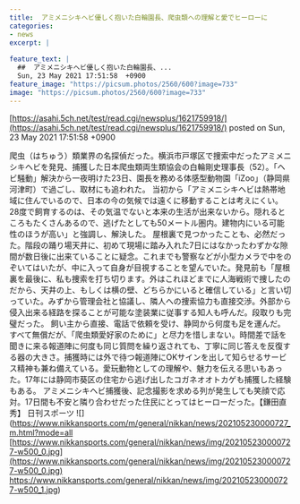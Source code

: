 ```yaml
---
title:  アミメニシキヘビ優しく抱いた白輪園長、爬虫類への理解と愛でヒーローに  
categories:
- news
excerpt: |
  
feature_text: |
  ##  アミメニシキヘビ優しく抱いた白輪園長、...
  Sun, 23 May 2021 17:51:58  +0900
feature_image: "https://picsum.photos/2560/600?image=733"
image: "https://picsum.photos/2560/600?image=733"
---
```


[https://asahi.5ch.net/test/read.cgi/newsplus/1621759918/](https://asahi.5ch.net/test/read.cgi/newsplus/1621759918/)
posted on Sun, 23 May 2021 17:51:58  +0900

<!--more-->

爬虫（はちゅう）類業界の名探偵だった。横浜市戸塚区で捜索中だったアミメニシキヘビを発見、捕獲した日本爬虫類両生類協会の白輪剛史理事長（52）。「ヘビ騒動」解決から一夜明けた23日、園長を務める体感型動物園「iZoo」（静岡県河津町）で過ごし、取材にも追われた。 当初から「アミメニシキヘビは熱帯地域に住んでいるので、日本の今の気候では遠くに移動することは考えにくい。28度で飼育するのは、その気温でないと本来の生活が出来ないから。隠れるところもたくさんあるので、逃げたとしても50メートル圏内。建物内にいる可能性のほうが高い」と強調し、解決した。 屋根裏で見つかったことも、必然だった。階段の踊り場天井に、初めて現場に踏み入れた7日にはなかったわずかな隙間が数日後に出来ていることに疑念。これまでも警察などが小型カメラで中をのぞいてはいたが、中に入って自身が目視することを望んでいた。発見前も「屋根裏を最後に、私も捜索を打ち切ります。外はこれほどまでに人海戦術で捜したのだから、天井の上、もしくは横の壁、どちらかにいると確信している」と言い切っていた。みずから管理会社と協議し、隣人への捜索協力も直接交渉。外部から侵入出来る経路を探ることが可能な塗装業に従事する知人も呼んだ。段取りも完璧だった。 飼い主から直接、電話で依頼を受け、静岡から何度も足を運んだ。すべて無償だが、「爬虫類愛好家のために」と尽力を惜しまない。時間差で話を聞きに来る報道陣に何度も同じ質問を繰り返されても、丁寧に同じ答えを反復する器の大きさ。捕獲時には外で待つ報道陣にOKサインを出して知らせるサービス精神も兼ね備えている。愛玩動物としての理解や、魅力を伝える思いもあった。17年には静岡市葵区の住宅から逃げ出したコガネオオトカゲも捕獲した経験もある。 アミメニシキヘビ捕獲後、記念撮影を求める列が発生しても笑顔で応対。17日間も不安と隣り合わせだった住民にとってはヒーローだった。【鎌田直秀】 日刊スポーツ ![](https://www.nikkansports.com/m/general/nikkan/news/202105230000727_m.html?mode=all [https://www.nikkansports.com/general/nikkan/news/img/202105230000727-w500_0.jpg](https://www.nikkansports.com/general/nikkan/news/img/202105230000727-w500_0.jpg) https://www.nikkansports.com/general/nikkan/news/img/202105230000727-w500_1.jpg)
